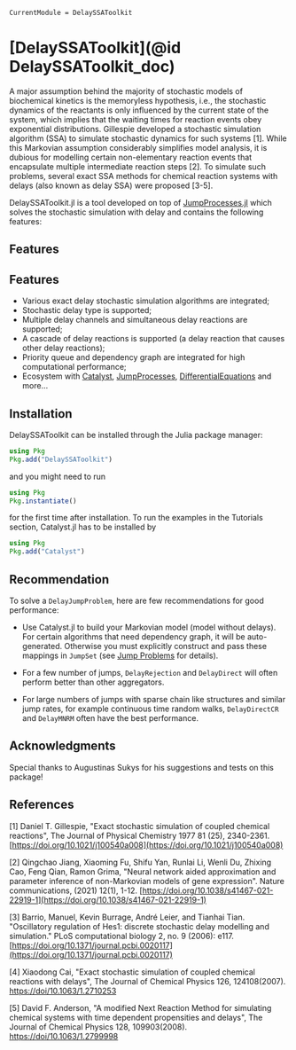 ```@meta
CurrentModule = DelaySSAToolkit
```

# [DelaySSAToolkit](@id DelaySSAToolkit_doc)

A major assumption behind the majority of stochastic models of biochemical kinetics is the memoryless hypothesis, i.e., the stochastic dynamics of the reactants is only influenced by the current state of the system, which implies that the waiting times for reaction events obey exponential distributions. Gillespie developed a stochastic simulation algorithm (SSA) to simulate stochastic dynamics for such systems [1].  While this Markovian assumption considerably simplifies model analysis, it is dubious for modelling certain non-elementary reaction events that encapsulate multiple intermediate reaction steps [2]. To simulate such problems, several exact SSA methods for chemical reaction systems with delays (also known as delay SSA) were proposed [3-5].

DelaySSAToolkit.jl is a tool developed on top of [JumpProcesses.jl](https://github.com/SciML/JumpProcesses.jl) which solves the stochastic simulation with delay and contains the following features:

## Features
## Features

  - Various exact delay stochastic simulation algorithms are integrated;
  - Stochastic delay type is supported;
  - Multiple delay channels and simultaneous delay reactions are supported;
  - A cascade of delay reactions is supported (a delay reaction that causes other delay reactions);
  - Priority queue and dependency graph are integrated for high computational performance;
  - Ecosystem with [Catalyst](https://github.com/SciML/Catalyst.jl), [JumpProcesses](https://github.com/SciML/JumpProcesses.jl), [DifferentialEquations](https://github.com/JuliaDiffEq/DifferentialEquations.jl) and more...

## Installation

DelaySSAToolkit can be installed through the Julia package manager:

```julia
using Pkg
Pkg.add("DelaySSAToolkit")
```

and you might need to run

```julia
using Pkg
Pkg.instantiate()
```

for the first time after installation.
To run the examples in the Tutorials section, Catalyst.jl has to be installed by

```julia
using Pkg
Pkg.add("Catalyst")
```

## Recommendation

To solve a `DelayJumpProblem`, here are few recommendations for good performance:

  - Use Catalyst.jl to build your Markovian model (model without delays). For certain algorithms that need dependency graph, it will be auto-generated. Otherwise you must explicitly construct and pass these mappings in `JumpSet` (see [Jump Problems](https://diffeq.sciml.ai/stable/types/jump_types/#Jump-Problems) for details).

  - For a few number of jumps, `DelayRejection` and `DelayDirect` will often perform better than other aggregators.
  - For large numbers of jumps with sparse chain like structures and similar jump rates, for example continuous time random walks, `DelayDirectCR` and `DelayMNRM` often have the best performance.

## Acknowledgments

Special thanks to Augustinas Sukys for his suggestions and tests on this package!

## References

[1] Daniel T. Gillespie, "Exact stochastic simulation of coupled chemical reactions", The Journal of Physical Chemistry 1977 81 (25), 2340-2361.
[https://doi.org/10.1021/j100540a008](https://doi.org/10.1021/j100540a008)

[2] Qingchao Jiang, Xiaoming Fu, Shifu Yan, Runlai Li, Wenli Du, Zhixing Cao, Feng Qian, Ramon Grima, "Neural network aided approximation and parameter inference of non-Markovian models of gene expression". Nature communications, (2021) 12(1), 1-12. [https://doi.org/10.1038/s41467-021-22919-1](https://doi.org/10.1038/s41467-021-22919-1)

[3] Barrio, Manuel, Kevin Burrage, André Leier, and Tianhai Tian. "Oscillatory regulation of Hes1: discrete stochastic delay modelling and simulation." PLoS computational biology 2, no. 9 (2006): e117. [https://doi.org/10.1371/journal.pcbi.0020117](https://doi.org/10.1371/journal.pcbi.0020117)

[4] Xiaodong Cai, "Exact stochastic simulation of coupled chemical reactions with delays", The Journal of Chemical Physics 126, 124108(2007).
[https://doi/10.1063/1.2710253](https://aip.scitation.org/doi/10.1063/1.2710253)

[5] David F. Anderson, "A modified Next Reaction Method for simulating chemical systems with time dependent propensities and delays", The Journal of Chemical Physics 128, 109903(2008).
[https://doi/10.1063/1.2799998](https://aip.scitation.org/doi/10.1063/1.2799998)
